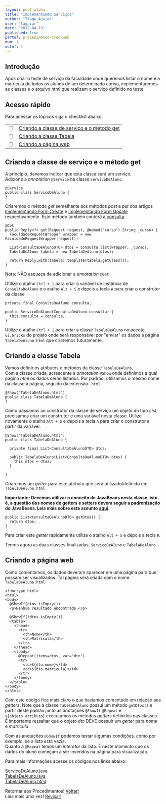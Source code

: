 ```yaml
---
layout: post-alpha
title: "Implementando Serviços"
author: "Tiago Aguiar"
user: "taguiar"
date: "2012-04-19"
published: true
partof: procedimento-crud-web
num: 1
outof: 1
---
```


## <a id="TOPO"> </a>Introdução
Após criar o teste de serviço da faculdade onde queremos listar o nome e a matricula de todos os 
alunos de um determinado curiso, implementaremos as classes e o arquivo html que realizam 
o serviço definido no teste.

## Acesso rápido
Para acessar os tópicos siga o checklist abaixo:
<table class="table table-bordered">
  <tr>
    <td class="tac col2em">
      <a id="topo_0_0"><input type="checkbox" /></a>
    </td>
    <td>
      <a href="#0_0">Criando a classe de serviço e o método get</a>
    </td>
  </tr>
  <tr>
    <td class="tac col2em">
      <a id="topo_0_1"><input type="checkbox" /></a>
    </td>
    <td>
	<a href="#0_1">Criando a classe Tabela</a>
    </td>
  </tr>
    <tr>
    <td class="tac col2em">
      <a id="topo_0_2"><input type="checkbox" /></a>
    </td>
    <td>
	<a href="#0_2">Criando a página web </a>
    </td>
  </tr>
</table>

## <a id="0_0"> </a>Criando a classe de serviço e o método get
A princípio, devemos indicar que esta classe será um serviço.<br>
Adicione a _annotation_ `@Service` na classe `ServicoDeAluno`.

	@Service
	public class ServicoDeAluno {
	}

Criaremos o método _get_ semelhante aos métodos _post_ e _put_ dos artigos [Implementando Form Create](http://dojo.objectos.com.br/procedimento/crud-forms/01-form-implementando-form.html)
e [Implementando Form Update](http://dojo.objectos.com.br/procedimento/crud-forms/03a-form-implementando-form-update.html) 
respectivamente. Este método também conterá a [consulta](http://dojo.objectos.com.br/procedimento/crud-entidade/02.1-implementando-consultas-consultas.html). 

    @Get
    public Reply<?> get(Request request, @Named("curso") String _curso) {
      FaculdadeRequestWrapper wrapper = new FaculdadeRequestWrapper(request);
  
      List<ConsultaDeAlunoDTO> dtos = consulta.list(wrapper, _curso);
      TabelaDeAluno tabela = new TabelaDeAluno(dtos);

      return Reply.with(tabela).template(tabela.getClass());
    }
    
Nota: NÃO esqueça de adicionar a _annotation_ `@Get`    

Utilize o atalho `Ctrl + 1` para criar a variável de instância de `ConsultaDeAluno` e o atalho
`Alt + S` e depois a tecla `A` para criar o construtor da classe

    private final ConsultaDeAluno consulta;

    public ServicoDeAluno(ConsultaDeAluno consulta) {
      this.consulta = consulta;
    }

Utilize o atalho `Ctrl + 1` para criar a classe `TabelaDeAluno` no pacote `ui.bricks` do projeto onde
será responsável por "enviar" os dados a página `TabelaDeAluno.html` que criaremos futuramente. 

## <a id="0_1"> </a>Criando a classe Tabela
Vamos definir os atributos e métodos da classe `TabelaDeAluno`.<br>
Com a classe criada, acrescente a _annotation_ `@Show` onde definimos a qual página _html_ os dados
serão listados. Por padrão, utilizamos o mesmo nome da classe à página, seguido da extensão `.html`

	@Show("TabelaDeAluno.html")
	public class TabelaDeAluno {
	}
	
Como passamos ao construtor da classe de serviço um objeto do tipo _List_, precisamos criar um construtor
e uma variável nesta classe. Utilize novamente o atalho `Alt + S` e depois a tecla `A` para criar o 
construtor a partir da variável.

	@Show("TabelaDeAluno.html")
	public class TabelaDeAluno {
	
	  private final List<ConsultaDeAlunoDTO> dtos;
	
	  public TabelaDeAluno(List<ConsultaDeAlunoDTO> dtos) {
	    this.dtos = dtos;
	  }
	
	}
	
Criaremos um _getter_ para este atributo que será utilizado/definido em `TabelaDeAluno.html`

__Importante: Devemos utilizar o conceito de JavaBeans nesta classe, isto é, a questão
dos nomes de getters e setters devem seguir a padronização do JavaBeans. Leia mais sobre este assunto
[aqui](http://en.wikipedia.org/wiki/JavaBeans)__.	

    public List<ConsultaDeAlunoDTO> getDtos() {
      return dtos;
    }
    
Para criar este _getter_ rapidamente utilize o atalho `Alt + S` e depois a tecla `R`.

Temos agora as duas classes finalizadas, `ServicoDeAluno` e `TabelaDeAluno`.

## <a id="0_2"> </a>Criando a página web
Como comentamos, os dados deveram aparecer em uma página para que possam ser visualizados. Tal página
será criada com o nome `TabelaDeAluno.html`

	<!doctype html>
	<html>
	<body>
	  @ShowIf(dtos.isEmpty())
	  <p>Nenhum resultado encontrado.</p>
	
	  @ShowIf(!dtos.isEmpty())
	  <table>
	    <thead>
	      <tr>
	        <th>Nome</th>
	        <th>Matricula</th>
	      </tr>
	    </thead>
	    <tbody>
	      @Repeat(items=dtos, var="dto")
	      <tr>
	        <td>${dto.nome}</td>
	        <td>${dto.matricula}</td>
	      </tr>
	    </tbody>
	  </table>
	</body>
	</html>
	
Com este código fica mais claro o que haviamos comentado em relação aos _getters_. Note que a classe
`TabelaDeAluno` possui um método `getDtos()` e partir deste padrão junto as anotações `@ShowIf` `@Repeat` 
e `${objeto.atributo}` executamos os métodos _getters_ definidos nas classes.<br>
É importante ressaltar que o objeto _dto_ DEVE possuir um _getter_ para _nome_ e _matricula_

Com as anotações `@ShowIf` podemos testar algumas condições, como por exemplo, se a lista está vazia.<br>
Quanto a `@Repeat` temos um _interator_ da lista. É neste momento que os dados do aluno começam a ser
inseridos na página para visualização.	

Para mais informações acesse os códigos nos links abaixo:

[ServicoDeAluno.java](https://github.com/objectos/objectos-dojo/tree/master/objectos-dojo-team/src/main/java/br/com/objectos/dojo/taguiar/ServicoDeAluno.java)<br>
[TabelaDeAluno.java](https://github.com/objectos/objectos-dojo/tree/master/objectos-dojo-team/src/main/java/br/com/objectos/dojo/taguiar/TabelaDeAluno.java)<br>
[TabelaDeAluno.html](https://github.com/objectos/objectos-dojo/tree/master/objectos-dojo-team/src/main/java/br/com/objectos/dojo/taguiar/TabelaDeAluno.html)<br>

Retornar aos Procedimentos! <a href="{{ site.baseurl }}/procedimento/" class="btn btn-success">Voltar!</a><br>
Leia mais uma vez! <a href="#TOPO" class="btn btn-warning">Revisar!</a>    	